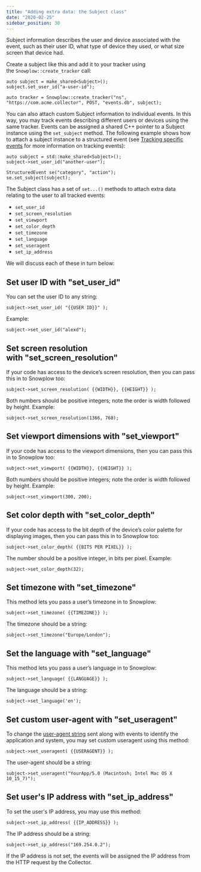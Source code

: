 ```yaml
---
title: "Adding extra data: the Subject class"
date: "2020-02-25"
sidebar_position: 30
---
```


Subject information describes the user and device associated with the event, such as their user ID, what type of device they used, or what size screen that device had.

Create a subject like this and add it to your tracker using the `Snowplow::create_tracker` call:

```
auto subject = make_shared<Subject>();
subject.set_user_id("a-user-id");

auto tracker = Snowplow::create_tracker("ns", "https://com.acme.collector", POST, "events.db", subject);
```

You can also attach custom Subject information to individual events. In this way, you may track events describing different users or devices using the same tracker. Events can be assigned a shared C++ pointer to a Subject instance using the `set_subject` method. The following example shows how to attach a subject instance to a structured event (see [Tracking specific events](/docs/collecting-data/collecting-from-own-applications/c-tracker/tracking-specific-events/index.md) for more information on tracking events):

```
auto subject = std::make_shared<Subject>();
subject->set_user_id("another-user");

StructuredEvent se("category", "action");
se.set_subject(subject);
```

The Subject class has a set of `set...()` methods to attach extra data relating to the user to all tracked events:

- `set_user_id`
- `set_screen_resolution`
- `set_viewport`
- `set_color_depth`
- `set_timezone`
- `set_language`
- `set_useragent`
- `set_ip_address`

We will discuss each of these in turn below:

## Set user ID with "set\_user\_id"

You can set the user ID to any string:

```
subject->set_user_id( "{{USER ID}}" );
```

Example:

```
subject->set_user_id("alexd");
```

## Set screen resolution with "set\_screen\_resolution"

If your code has access to the device’s screen resolution, then you can pass this in to Snowplow too:

```
subject->set_screen_resolution( {{WIDTH}}, {{HEIGHT}} );
```

Both numbers should be positive integers; note the order is width followed by height. Example:

```
subject->set_screen_resolution(1366, 768);
```

## Set viewport dimensions with "set\_viewport"[](https://file+.vscode-resource.vscode-cdn.net/Users/matus/Projects/Snowplow/snowplow-cpp-tracker/docs/03-adding-data.md#set-viewport-dimensions-with-set_viewport)

If your code has access to the viewport dimensions, then you can pass this in to Snowplow too:

```
subject->set_viewport( {{WIDTH}}, {{HEIGHT}} );
```

Both numbers should be positive integers; note the order is width followed by height. Example:

```
subject->set_viewport(300, 200);
```

## Set color depth with "set\_color\_depth"[](https://file+.vscode-resource.vscode-cdn.net/Users/matus/Projects/Snowplow/snowplow-cpp-tracker/docs/03-adding-data.md#set-color-depth-with-set_color_depth)

If your code has access to the bit depth of the device’s color palette for displaying images, then you can pass this in to Snowplow too:

```
subject->set_color_depth( {{BITS PER PIXEL}} );
```

The number should be a positive integer, in bits per pixel. Example:

```
subject->set_color_depth(32);
```

## Set timezone with "set\_timezone"

This method lets you pass a user’s timezone in to Snowplow:

```
subject->set_timezone( {{TIMEZONE}} );
```

The timezone should be a string:

```
subject->set_timezone("Europe/London");
```

## Set the language with "set\_language"[](https://file+.vscode-resource.vscode-cdn.net/Users/matus/Projects/Snowplow/snowplow-cpp-tracker/docs/03-adding-data.md#set-the-language-with-set_language)

This method lets you pass a user’s language in to Snowplow:

```
subject->set_language( {{LANGUAGE}} );
```

The language should be a string:

```
subject->set_language('en');
```

## Set custom user-agent with "set\_useragent"

To change the [user-agent string](https://developer.mozilla.org/en-US/docs/Web/HTTP/Headers/User-Agent) sent along with events to identify the application and system, you may set custom useragent using this method:

```
subject->set_useragent( {{USERAGENT}} );
```

The user-agent should be a string:

```
subject->set_useragent("YourApp/5.0 (Macintosh; Intel Mac OS X 10_15_7)");
```

## Set user's IP address with "set\_ip\_address"

To set the user's IP address, you may use this method:

```
subject->set_ip_address( {{IP_ADDRESS}} );
```

The IP address should be a string:

```
subject->set_ip_address("169.254.0.2");
```

If the IP address is not set, the events will be assigned the IP address from the HTTP request by the Collector.
